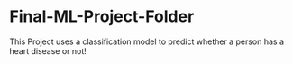 # Final-ML-Project-Folder

This Project uses a classification model to predict whether a person has a heart disease or not!
